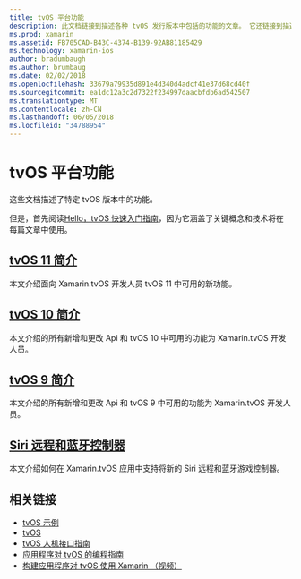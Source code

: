 ```yaml
---
title: tvOS 平台功能
description: 此文档链接到描述各种 tvOS 发行版本中包括的功能的文章。 它还链接到描述 Siri 远程和蓝牙控制器的文档。
ms.prod: xamarin
ms.assetid: FB705CAD-B43C-4374-B139-92AB81185429
ms.technology: xamarin-ios
author: bradumbaugh
ms.author: brumbaug
ms.date: 02/02/2018
ms.openlocfilehash: 33679a79935d891e4d340d4adcf41e37d68cd40f
ms.sourcegitcommit: ea1dc12a3c2d7322f234997daacbfdb6ad542507
ms.translationtype: MT
ms.contentlocale: zh-CN
ms.lasthandoff: 06/05/2018
ms.locfileid: "34788954"
---
```

# <a name="tvos-platform-features"></a>tvOS 平台功能

这些文档描述了特定 tvOS 版本中的功能。

但是，首先阅读[Hello，tvOS 快速入门指南](~/ios/tvos/get-started/hello-tvos.md)，因为它涵盖了关键概念和技术将在每篇文章中使用。

## <a name="introduction-to-tvos-11iostvosplatformintroduction-to-tvos11md"></a>[tvOS 11 简介](~/ios/tvos/platform/introduction-to-tvos11.md)

本文介绍面向 Xamarin.tvOS 开发人员 tvOS 11 中可用的新功能。

## <a name="introduction-to-tvos-10iostvosplatformintroduction-to-tvos10indexmd"></a>[tvOS 10 简介](~/ios/tvos/platform/introduction-to-tvos10/index.md)

本文介绍的所有新增和更改 Api 和 tvOS 10 中可用的功能为 Xamarin.tvOS 开发人员。

## <a name="introduction-to-tvos-9iostvosplatformtvos9md"></a>[tvOS 9 简介](~/ios/tvos/platform/tvos9.md)

本文介绍的所有新增和更改 Api 和 tvOS 9 中可用的功能为 Xamarin.tvOS 开发人员。

## <a name="siri-remote-and-bluetooth-controllersiostvosplatformremote-bluetoothmd"></a>[Siri 远程和蓝牙控制器](~/ios/tvos/platform/remote-bluetooth.md)

本文介绍如何在 Xamarin.tvOS 应用中支持将新的 Siri 远程和蓝牙游戏控制器。

## <a name="related-links"></a>相关链接

- [tvOS 示例](https://developer.xamarin.com/samples/tvos/all/)
- [tvOS](https://developer.apple.com/tvos/)
- [tvOS 人机接口指南](https://developer.apple.com/tvos/human-interface-guidelines/)
- [应用程序对 tvOS 的编程指南](https://developer.apple.com/library/prerelease/tvos/documentation/General/Conceptual/AppleTV_PG/)
- [构建应用程序对 tvOS 使用 Xamarin （视频）](https://university.xamarin.com/lightninglectures/tvos-with-xamarin)
